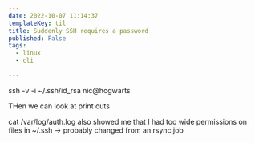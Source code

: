 ```yaml
---
date: 2022-10-07 11:14:37
templateKey: til
title: Suddenly SSH requires a password
published: False
tags:
  - linux
  - cli

---
```



ssh -v -i ~/.ssh/id_rsa nic@hogwarts

THen we can look at print outs

cat /var/log/auth.log  also showed me that I had too wide permissions on files in ~/.ssh -> probably changed from an rsync job
